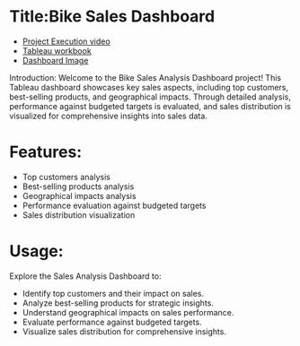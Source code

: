 # Title:Bike Sales Dashboard

- [Project Execution video](https://drive.google.com/drive/folders/10Vt5rDYCylPJsdflTInDQ_m9c4xH_kW6)
- [Tableau workbook](https://drive.google.com/file/d/1tOPjmqG4tg2gOivMVwO1qaRVNB5p3naw/view?usp=drive_link)
- [Dashboard Image](https://drive.google.com/file/d/1TrqUvLZPOsaMfD524-iB6e9T7rSdROwy/view?usp=drive_link)

Introduction: Welcome to the Bike Sales Analysis Dashboard project! This Tableau dashboard showcases key sales aspects, including top customers, best-selling products, and geographical impacts. Through detailed analysis, performance against budgeted targets is evaluated, and sales distribution is visualized for comprehensive insights into sales data.

# Features:
- Top customers analysis
- Best-selling products analysis
- Geographical impacts analysis
- Performance evaluation against budgeted targets
- Sales distribution visualization

# Usage:
Explore the Sales Analysis Dashboard to:
- Identify top customers and their impact on sales.
- Analyze best-selling products for strategic insights.
- Understand geographical impacts on sales performance.
- Evaluate performance against budgeted targets.
- Visualize sales distribution for comprehensive insights.
